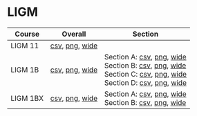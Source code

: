 # LIGM

| Course | Overall | Section |
| ------ | ------- | ------- |
| LIGM 11 | [csv](https://github.com/UCSD-Historical-Enrollment-Data/2024Winter/blob/main/overall/LIGM%2011.csv), [png](https://raw.githubusercontent.com/UCSD-Historical-Enrollment-Data/2024Winter/main/plot_overall/LIGM%2011.png), [wide](https://raw.githubusercontent.com/UCSD-Historical-Enrollment-Data/2024Winter/main/plot_overall_wide/LIGM%2011.png) |  |
| LIGM 1B | [csv](https://github.com/UCSD-Historical-Enrollment-Data/2024Winter/blob/main/overall/LIGM%201B.csv), [png](https://raw.githubusercontent.com/UCSD-Historical-Enrollment-Data/2024Winter/main/plot_overall/LIGM%201B.png), [wide](https://raw.githubusercontent.com/UCSD-Historical-Enrollment-Data/2024Winter/main/plot_overall_wide/LIGM%201B.png) | Section A: [csv](https://github.com/UCSD-Historical-Enrollment-Data/2024Winter/blob/main/section/LIGM%201B_A.csv), [png](https://raw.githubusercontent.com/UCSD-Historical-Enrollment-Data/2024Winter/main/plot_section/LIGM%201B_A.png), [wide](https://raw.githubusercontent.com/UCSD-Historical-Enrollment-Data/2024Winter/main/plot_section_wide/LIGM%201B_A.png)<br>Section B: [csv](https://github.com/UCSD-Historical-Enrollment-Data/2024Winter/blob/main/section/LIGM%201B_B.csv), [png](https://raw.githubusercontent.com/UCSD-Historical-Enrollment-Data/2024Winter/main/plot_section/LIGM%201B_B.png), [wide](https://raw.githubusercontent.com/UCSD-Historical-Enrollment-Data/2024Winter/main/plot_section_wide/LIGM%201B_B.png)<br>Section C: [csv](https://github.com/UCSD-Historical-Enrollment-Data/2024Winter/blob/main/section/LIGM%201B_C.csv), [png](https://raw.githubusercontent.com/UCSD-Historical-Enrollment-Data/2024Winter/main/plot_section/LIGM%201B_C.png), [wide](https://raw.githubusercontent.com/UCSD-Historical-Enrollment-Data/2024Winter/main/plot_section_wide/LIGM%201B_C.png)<br>Section D: [csv](https://github.com/UCSD-Historical-Enrollment-Data/2024Winter/blob/main/section/LIGM%201B_D.csv), [png](https://raw.githubusercontent.com/UCSD-Historical-Enrollment-Data/2024Winter/main/plot_section/LIGM%201B_D.png), [wide](https://raw.githubusercontent.com/UCSD-Historical-Enrollment-Data/2024Winter/main/plot_section_wide/LIGM%201B_D.png) |
| LIGM 1BX | [csv](https://github.com/UCSD-Historical-Enrollment-Data/2024Winter/blob/main/overall/LIGM%201BX.csv), [png](https://raw.githubusercontent.com/UCSD-Historical-Enrollment-Data/2024Winter/main/plot_overall/LIGM%201BX.png), [wide](https://raw.githubusercontent.com/UCSD-Historical-Enrollment-Data/2024Winter/main/plot_overall_wide/LIGM%201BX.png) | Section A: [csv](https://github.com/UCSD-Historical-Enrollment-Data/2024Winter/blob/main/section/LIGM%201BX_A.csv), [png](https://raw.githubusercontent.com/UCSD-Historical-Enrollment-Data/2024Winter/main/plot_section/LIGM%201BX_A.png), [wide](https://raw.githubusercontent.com/UCSD-Historical-Enrollment-Data/2024Winter/main/plot_section_wide/LIGM%201BX_A.png)<br>Section B: [csv](https://github.com/UCSD-Historical-Enrollment-Data/2024Winter/blob/main/section/LIGM%201BX_B.csv), [png](https://raw.githubusercontent.com/UCSD-Historical-Enrollment-Data/2024Winter/main/plot_section/LIGM%201BX_B.png), [wide](https://raw.githubusercontent.com/UCSD-Historical-Enrollment-Data/2024Winter/main/plot_section_wide/LIGM%201BX_B.png) |
